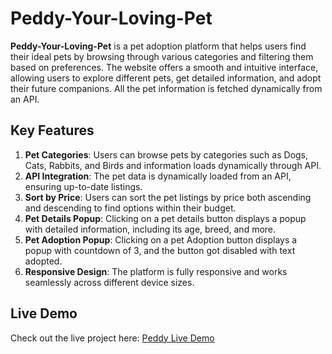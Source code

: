 # Peddy-Your-Loving-Pet

**Peddy-Your-Loving-Pet** is a pet adoption platform that helps users find their ideal pets by browsing through various categories and filtering them based on preferences. The website offers a smooth and intuitive interface, allowing users to explore different pets, get detailed information, and adopt their future companions. All the pet information is fetched dynamically from an API.

## Key Features

1. **Pet Categories**: Users can browse pets by categories such as Dogs, Cats, Rabbits, and Birds and information loads dynamically through API.
2. **API Integration**: The pet data is dynamically loaded from an API, ensuring up-to-date listings.
3. **Sort by Price**: Users can sort the pet listings by price both ascending and descending to find options within their budget.
4. **Pet Details Popup**: Clicking on a pet details button displays a popup with detailed information, including its age, breed, and more.
5. **Pet Adoption Popup**: Clicking on a pet Adoption button displays a popup with countdown of 3, and the button got disabled with text adopted.
5. **Responsive Design**: The platform is fully responsive and works seamlessly across different device sizes.


## Live Demo

Check out the live project here: [Peddy Live Demo](https://peddy-your-loving-pet.netlify.app/)
